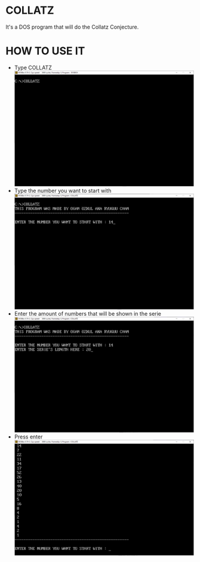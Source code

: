 # COLLATZ
It's a DOS program that will do the Collatz Conjecture.

# HOW TO USE IT
* Type COLLATZ
![alt text](https://github.com/Ryuguu-Chan/COLLATZ/blob/master/0.png?raw=true)
* Type the number you want to start with
![alt text](https://github.com/Ryuguu-Chan/COLLATZ/blob/master/1.png?raw=true)
* Enter the amount of numbers that will be shown in the serie
![alt text](https://github.com/Ryuguu-Chan/COLLATZ/blob/master/2.png?raw=true)
* Press enter
![alt text](https://github.com/Ryuguu-Chan/COLLATZ/blob/master/3.png?raw=true)

